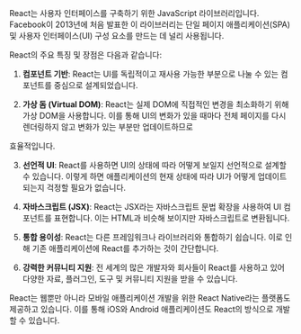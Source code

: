 React는 사용자 인터페이스를 구축하기 위한 JavaScript 라이브러리입니다. Facebook이 2013년에 처음 발표한 이 라이브러리는 단일 페이지 애플리케이션(SPA) 및 사용자 인터페이스(UI) 구성 요소를 만드는 데 널리 사용됩니다.

React의 주요 특징 및 장점은 다음과 같습니다:

1. **컴포넌트 기반**: React는 UI를 독립적이고 재사용 가능한 부분으로 나눌 수 있는 컴포넌트를 중심으로 설계되었습니다.

2. **가상 돔 (Virtual DOM)**: React는 실제 DOM에 직접적인 변경을 최소화하기 위해 가상 DOM을 사용합니다. 이를 통해 UI의 변화가 있을 때마다 전체 페이지를 다시 렌더링하지 않고 변화가 있는 부분만 업데이트하므로

효율적입니다.

3. **선언적 UI**: React를 사용하면 UI의 상태에 따라 어떻게 보일지 선언적으로 설계할 수 있습니다. 이렇게 하면 애플리케이션의 현재 상태에 따라 UI가 어떻게 업데이트되는지 걱정할 필요가 없습니다.

4. **자바스크립트 (JSX)**: React는 JSX라는 자바스크립트 문법 확장을 사용하여 UI 컴포넌트를 표현합니다. 이는 HTML과 비슷해 보이지만 자바스크립트로 변환됩니다.

5. **통합 용이성**: React는 다른 프레임워크나 라이브러리와 통합하기 쉽습니다. 이로 인해 기존 애플리케이션에 React를 추가하는 것이 간단합니다.

6. **강력한 커뮤니티 지원**: 전 세계의 많은 개발자와 회사들이 React를 사용하고 있어 다양한 자료, 플러그인, 도구 및 커뮤니티 지원을 받을 수 있습니다.

React는 웹뿐만 아니라 모바일 애플리케이션 개발을 위한 React Native라는 플랫폼도 제공하고 있습니다. 이를 통해 iOS와 Android 애플리케이션도 React의 방식으로 개발할 수 있습니다.